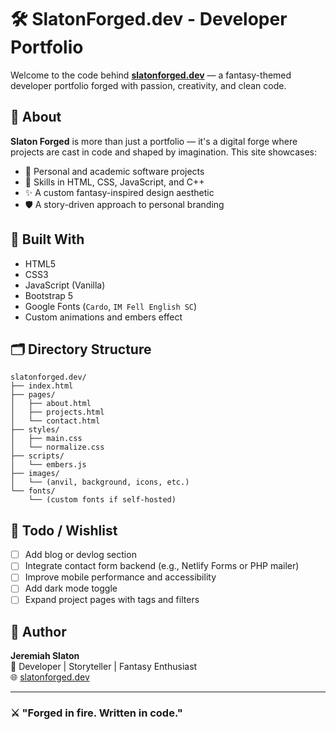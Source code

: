 # 🛠️ SlatonForged.dev - Developer Portfolio

Welcome to the code behind **[slatonforged.dev](https://slatonforged.dev)** — a fantasy-themed developer portfolio forged with passion, creativity, and clean code.

## 🌟 About

**Slaton Forged** is more than just a portfolio — it's a digital forge where projects are cast in code and shaped by imagination. This site showcases:
- 🧩 Personal and academic software projects
- 🚀 Skills in HTML, CSS, JavaScript, and C++
- ✨ A custom fantasy-inspired design aesthetic
- 🛡️ A story-driven approach to personal branding

## 🔧 Built With

- HTML5
- CSS3
- JavaScript (Vanilla)
- Bootstrap 5
- Google Fonts (`Cardo`, `IM Fell English SC`)
- Custom animations and embers effect

## 🗂️ Directory Structure

```
slatonforged.dev/
├── index.html
├── pages/
│   ├── about.html
│   ├── projects.html
│   └── contact.html
├── styles/
│   ├── main.css
│   └── normalize.css
├── scripts/
│   └── embers.js
├── images/
│   └── (anvil, background, icons, etc.)
└── fonts/
    └── (custom fonts if self-hosted)
```

## 📌 Todo / Wishlist

- [ ] Add blog or devlog section
- [ ] Integrate contact form backend (e.g., Netlify Forms or PHP mailer)
- [ ] Improve mobile performance and accessibility
- [ ] Add dark mode toggle
- [ ] Expand project pages with tags and filters

## 🧙 Author

**Jeremiah Slaton**  
📜 Developer | Storyteller | Fantasy Enthusiast  
🌐 [slatonforged.dev](https://slatonforged.dev)

---

### ⚔️ "Forged in fire. Written in code."
